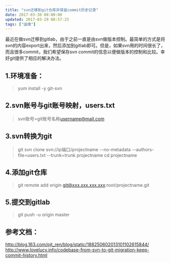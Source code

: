 ```yaml
---
title: "svn迁移到git仓库并保留commit历史记录"
date: 2017-03-30 08:00:00
updated: 2017-03-29 08:57:23
tags: ["运维"]
---
```

最近在做svn迁移到gitlab，由于之前一直是由svn做版本控制。最简单的方式是将svn的内容export出来，然后添加到gitlab即可。但是，如果svn用的时间很长了，而且很多commit，我们希望保存svn commit的信息以便做版本的控制和比较。幸好git提供了相应的解决办法。

## 1.环境准备：
> yum install -y git-svn

## 2.svn账号与git账号映射，users.txt
> svn账号=git账号名称<username@mail.com>

## 3.svn转换为git
> git svn clone svn://ip端口/projectname --no-metadata --authors-file=users.txt --trunk=trunk projectname
> cd projectname

## 4.添加git仓库
> git remote add origin git@xxx.xxx.xxx.xxx:root/projectname.git

## 5.提交到gitlab
> git push -u origin master

## 参考文档：
http://blog.163.com/pjt_ren/blog/static/188250602013101102615844/
http://www.lovelucy.info/codebase-from-svn-to-git-migration-keep-commit-history.html
